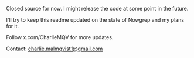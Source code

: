 Closed source for now. I might release the code at some point in the future.

I'll try to keep this readme updated on the state of Nowgrep and my plans for it.

Follow x.com/CharlieMQV for more updates.

Contact: charlie.malmqvist1@gmail.com

